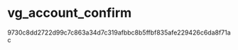 vg_account_confirm
==================
9730c8dd2722d99c7c863a34d7c319afbbc8b5ffbf835afe229426c6da8f71ac
